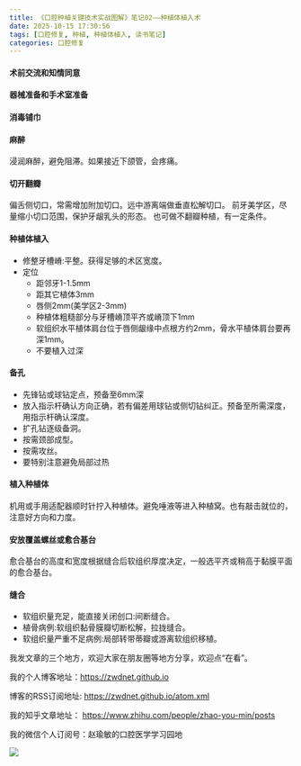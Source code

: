 ```yaml
---
title: 《口腔种植关键技术实战图解》笔记02——种植体植入术
date: 2025-10-15 17:30:56
tags: [口腔修复, 种植, 种植体植入, 读书笔记]
categories: 口腔修复
---
```

#### 术前交流和知情同意
#### 器械准备和手术室准备
#### 消毒铺巾
#### 麻醉
浸润麻醉，避免阻滞。如果接近下颌管，会疼痛。
#### 切开翻瓣
偏舌侧切口，常需增加附加切口。远中游离端做垂直松解切口。
前牙美学区，尽量缩小切口范围，保护牙龈乳头的形态。
也可做不翻瓣种植，有一定条件。
#### 种植体植入
- 修整牙槽嵴:平整。获得足够的术区宽度。
- 定位
    - 距邻牙1-1.5mm
    - 距其它植体3mm
    - 唇侧2mm(美学区2-3mm)
    - 种植体粗糙部分与牙槽嵴顶平齐或嵴顶下1mm
    - 软组织水平植体肩台位于唇侧龈缘中点根方约2mm，骨水平植体肩台要再深1mm。
    - 不要植入过深
#### 备孔
- 先锋钻或球钻定点，预备至6mm深
- 放入指示杆确认方向正确，若有偏差用球钻或侧切钻纠正。预备至所需深度，用指示杆确认深度。
- 扩孔钻逐级备洞。
- 按需颈部成型。
- 按需攻丝。
- 要特别注意避免局部过热
#### 植入种植体
机用或手用适配器顺时针拧入种植体。避免唾液等进入种植窝。也有敲击就位的，注意好方向和力度。
#### 安放覆盖螺丝或愈合基台
愈合基台的高度和宽度根据缝合后软组织厚度决定，一般选平齐或稍高于黏膜平面的愈合基台。
#### 缝合
- 软组织量充足，能直接关闭创口:间断缝合。
- 植骨病例:软组织黏骨膜瓣切断松解，拉拢缝合。
- 软组织量严重不足病例:局部转带蒂瓣或游离软组织移植。




我发文章的三个地方，欢迎大家在朋友圈等地方分享，欢迎点“在看”。

我的个人博客地址：https://zwdnet.github.io

博客的RSS订阅地址: https://zwdnet.github.io/atom.xml

我的知乎文章地址： https://www.zhihu.com/people/zhao-you-min/posts

我的微信个人订阅号：赵瑜敏的口腔医学学习园地

![](https://zymblog-1258069789.cos.ap-chengdu.myqcloud.com/other/wx.jpg)
